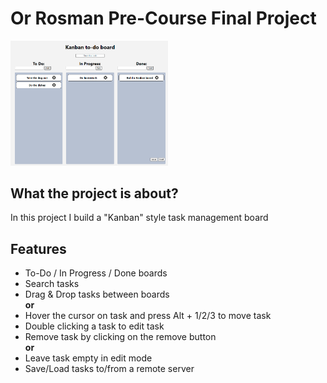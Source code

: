 # Or Rosman Pre-Course Final Project

<img src="./solution/assets/example-page.png" width=50% height=50%>


## What the project is about?

In this project I build a "Kanban" style task management board


## Features
- To-Do / In Progress / Done boards
- Search tasks
- Drag & Drop tasks between boards\
  **or**
- Hover the cursor on task and press Alt + 1/2/3 to move task
- Double clicking a task to edit task
- Remove task by clicking on the remove button\
   **or**
- Leave task empty in edit mode
- Save/Load tasks to/from a remote server
